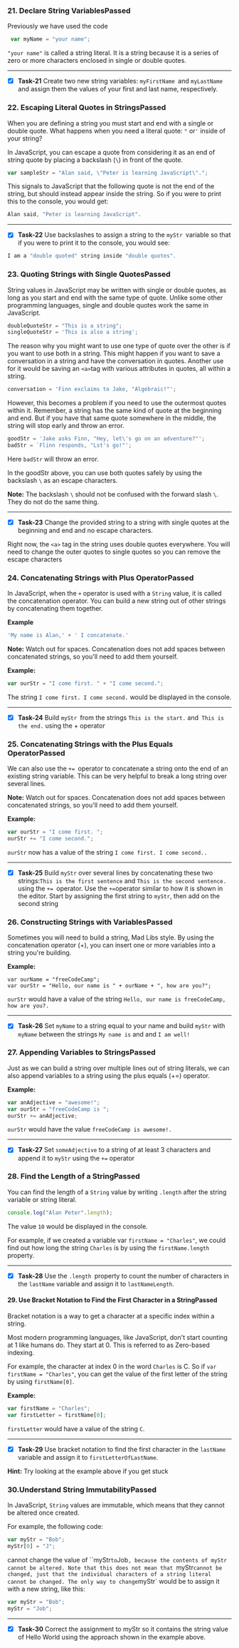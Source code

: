        
### 21. Declare String VariablesPassed 
   Previously we have used the code
```js
 var myName = "your name";
```

`"your name"` is called a string literal. It is a string because it is a series of zero or more characters enclosed in single or double quotes.

**************************************************************
- [x]  **Task-21** Create two new string variables: `myFirstName `and `myLastName` and assign them the values of your first and last name, respectively.

### 22. Escaping Literal Quotes in StringsPassed 

 When you are defining a string you must start and end with a single or double quote. What happens when you need a literal quote: `"` or`'` inside of your string?

In JavaScript, you can escape a quote from considering it as an end of string quote by placing a backslash (`\`) in front of the quote.
```js
var sampleStr = "Alan said, \"Peter is learning JavaScript\".";
```
This signals to JavaScript that the following quote is not the end of the string, but should instead appear inside the string. So if you were to print this to the console, you would get:
```js
Alan said, "Peter is learning JavaScript".
```
**********************************************************
- [x]  **Task-22** Use backslashes to assign a string to the `myStr `variable so that if you were to print it to the console, you would see:
```js
I am a "double quoted" string inside "double quotes".
```
### 23. Quoting Strings with Single QuotesPassed 

String values in JavaScript may be written with single or double quotes, as long as you start and end with the same type of quote. Unlike some other programming languages, single and double quotes work the same in JavaScript.

```js
doubleQuoteStr = "This is a string"; 
singleQuoteStr = 'This is also a string';
```
The reason why you might want to use one type of quote over the other is if you want to use both in a string. This might happen if you want to save a conversation in a string and have the conversation in quotes. Another use for it would be saving an `<a>`tag with various attributes in quotes, all within a string.

```js
conversation = 'Finn exclaims to Jake, "Algebraic!"';
```
However, this becomes a problem if you need to use the outermost quotes within it. Remember, a string has the same kind of quote at the beginning and end. But if you have that same quote somewhere in the middle, the string will stop early and throw an error.
```js
goodStr = 'Jake asks Finn, "Hey, let\'s go on an adventure?"';
badStr = `Flinn responds, "Lst's go!"'; 
```

Here `badStr` will throw an error.

In the goodStr above, you can use both quotes safely by using the backslash `\` as an escape characters.

**Note:**  The backslash `\` should not be confused with the forward slash `\`. They do not do the same thing.
*******************************************
- [x] **Task-23** Change the provided string to a string with single quotes at the beginning and end and no escape characters.

Right now, the `<a>` tag in the string uses double quotes everywhere. You will need to change the outer quotes to single quotes so you can remove the escape characters 

### 24. Concatenating Strings with Plus OperatorPassed

In JavaScript, when the `+` operator is used with a `String` value, it is called the concatenation operator. You can build a new string out of other strings by concatenating them together.

**Example**
```js
'My name is Alan,' + ' I concatenate.'
```

**Note:** Watch out for spaces. Concatenation does not add spaces between concatenated strings, so you'll need to add them yourself.

**Example:**
```js
var ourStr = "I come first. " + "I come second.";
```
The string `I come first. I come second.` would be displayed in the console.
*************************************************

- [x]  **Task-24** Build `myStr `from the strings `This is the start.` and` This is the end.` using the + operator
  


### 25. Concatenating Strings with the Plus Equals OperatorPassed

We can also use the `+= `operator to concatenate a string onto the end of an existing string variable. This can be very helpful to break a long string over several lines.

**Note:** Watch out for spaces. Concatenation does not add spaces between concatenated strings, so you'll need to add them yourself.

**Example:**
```js
var ourStr = "I come first. ";
ourStr += "I come second.";
```
`ourStr` now has a value of the string `I come first. I come second..`
*****************

- [x]  **Task-25** Build `myStr` over several lines by concatenating these two strings:`This is the first sentence` and `This is the second sentence.` using the `+= `operator. Use the `+=`operator similar to how it is shown in the editor. Start by assigning the first string to `myStr`, then add on the second string

### 26. Constructing Strings with VariablesPassed

Sometimes you will need to build a string, Mad Libs style. By using the concatenation operator (+), you can insert one or more variables into a string you're building.

**Example:**
```JS
var ourName = "freeCodeCamp";
var ourStr = "Hello, our name is " + ourName + ", how are you?";
```
`ourStr` would have a value of the string `Hello, our name is freeCodeCamp, how are you?.`
*****************************************************

- [x] **Task-26** Set `myName` to a string equal to your name and build `myStr` with `myName` between the strings `My name is` and and `I am well!`
  


### 27. Appending Variables to StringsPassed
Just as we can build a string over multiple lines out of string literals, we can also append variables to a string using the plus equals (+=) operator.

**Example:**
```js
var anAdjective = "awesome!";
var ourStr = "freeCodeCamp is ";
ourStr += anAdjective;
```
`ourStr` would have the value `freeCodeCamp is awesome!.`
***************************************************

- [x] **Task-27** Set `someAdjective` to a string of at least 3 characters and append it to `myStr` using the `+=` operator


### 28. Find the Length of a StringPassed
You can find the length of a `String` value by writing `.length` after the string variable or string literal.
```js
console.log("Alan Peter".length);
```
The value `10` would be displayed in the console.

For example, if we created a variable var `firstName = "Charles"`, we could find out how long the string `Charles` is by using the `firstName.length` property.
***************************************************

- [x] **Task-28**  Use the `.length `property to count the number of characters in the `lastName` variable and assign it to `lastNameLength`.


#### 29. Use Bracket Notation to Find the First Character in a StringPassed

Bracket notation is a way to get a character at a specific index within a string.

Most modern programming languages, like JavaScript, don't start counting at 1 like humans do. They start at 0. This is referred to as Zero-based indexing.

For example, the character at index 0 in the word `Charles` is C. So if `var firstName = "Charles"`, you can get the value of the first letter of the string by using `firstName[0]`.

**Example:**
```js
var firstName = "Charles";
var firstLetter = firstName[0];
```
`firstLetter` would have a value of the string `C`.
***********************************


- [x] **Task-29** Use bracket notation to find the first character in the `lastName` variable and assign it to `firstLetterOfLastName`.

**Hint:** Try looking at the example above if you get stuck

### 30.Understand String ImmutabilityPassed

In JavaScript, `String` values are immutable, which means that they cannot be altered once created.

For example, the following code:
```js
var myStr = "Bob";
myStr[0] = "J";
```
cannot change the value of ``myStr` to `Job`, because the contents of myStr cannot be altered. Note that this does not mean that `myStr` cannot be changed, just that the individual characters of a string literal cannot be changed. The only way to change `myStr` would be to assign it with a new string, like this:
```js
var myStr = "Bob";
myStr = "Job";
```
***********************************
- [x] **Task-30** Correct the assignment to myStr so it contains the string value of Hello World using the approach shown in the example above.

